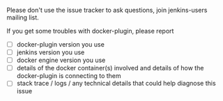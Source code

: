 Please don't use the issue tracker to ask questions, join jenkins-users mailing list.

If you get some troubles with docker-plugin, please report
 - [ ] docker-plugin version you use
 - [ ] jenkins version you use
 - [ ] docker engine version you use
 - [ ] details of the docker container(s) involved and details of how the docker-plugin is connecting to them
 - [ ] stack trace / logs / any technical details that could help diagnose this issue
